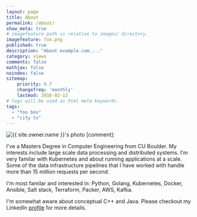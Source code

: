 ```yaml
---
layout: page
title: About
permalink: /about/
show_meta: true
# imagefeature path is relative to images/ directory.
imagefeature: foo.png
published: true
description: "About example.com...."
category: views
comments: false
mathjax: false
noindex: false
sitemap:
    priority: 0.7
    changefreq: 'monthly'
    lastmod: 2016-02-13
# tags will be used as html meta keywords.    
tags:
  - "foo boo"
  - "city tx"
---
```


<div class="post-author text-center">                       
            <img src="{{ site.urlimg }}{{ site.owner.avatar }}" alt="{{ site.owner.name }}'s photo" itemprop="image" class="post-avatar img-circle img-responsive"/>
<span class="social-icons" style="padding-top: 10px; padding-bottom: 1px;">
[comment]: <a href="{{ site.url }}/cv" title="Curriculum Vitae" class="social-icons"><i class="iconm iconm-profile" style="vertical-align: top;"></i></a>
<a href="{{ site.owner.linkedin }}" class="social-icons" title="LinkedIn profile"><i class="iconm iconm-linkedin2"></i></a>
</span>
</div>

I've a Masters Degree in Computer Engineering from CU Boulder. My interests include large scale data processing and distributed systems. I'm very familar with Kubernetes and 
about running applications at a scale. Some of the data infrastructure pipelines that I have worked with handle more than 15 million requests per second.

I'm most familar and interested in: Python, Golang, Kubernetes, Docker, Ansible, Salt stack, Terraform, Packer, AWS, Kafka.

I'm somewhat aware about conceptual C++ and Java. Please checkout my LinkedIn [profile] for more details.


[profile]: https://www.linkedin.com/in/bharatnc/
